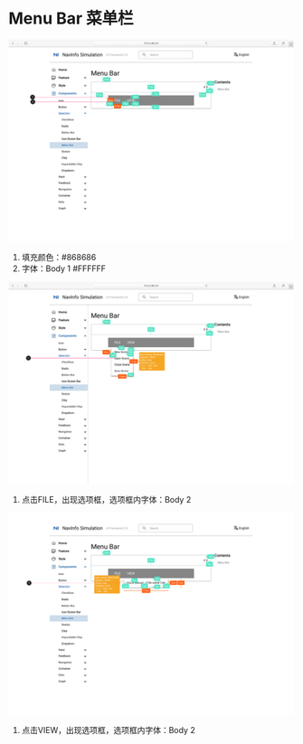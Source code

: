 # Menu Bar 菜单栏

![UI Framework Selection - Menu Bar1](../../../imgs/ns_ui_framework/selection/Menu_Bar1.png)

1. 填充颜色：#868686
2. 字体：Body 1 #FFFFFF

![UI Framework Selection - Menu Bar2](../../../imgs/ns_ui_framework/selection/Menu_Bar2.png)

1. 点击FILE，出现选项框，选项框内字体：Body 2

![UI Framework Selection - Menu Bar3](../../../imgs/ns_ui_framework/selection/Menu_Bar3.png)

1. 点击VIEW，出现选项框，选项框内字体：Body 2

